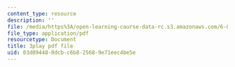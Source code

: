 ```yaml
---
content_type: resource
description: ''
file: /media/https%3A/open-learning-course-data-rc.s3.amazonaws.com/6-02-introduction-to-eecs-ii-digital-communication-systems-fall-2012/03d094480dcbc6b825689e71eec4be5e_y02p8znNAKk.pdf
file_type: application/pdf
resourcetype: Document
title: 3play pdf file
uid: 03d09448-0dcb-c6b8-2568-9e71eec4be5e
---
```

